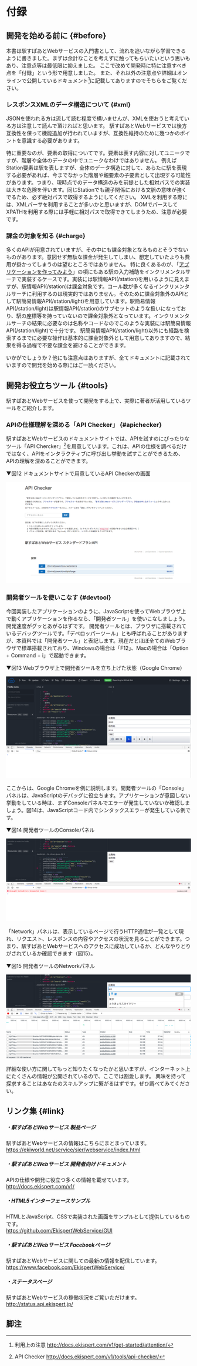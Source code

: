 # 付録

## 開発を始める前に {#before}
本書は駅すぱあとWebサービスの入門書として、流れを追いながら学習できるように書きました。まずは余計なことを考えずに触ってもらいたいという思いもあり、注意点等は最低限に抑えました。
ここで改めて開発時に特に注意すべき点を「付録」という形で用意しました。
また、それ以外の注意点や詳細はオンラインで公開しているドキュメント[^1]に記載してありますのでそちらをご覧ください。

### レスポンスXMLのデータ構造について {#xml}

JSONを使われる方は流して読む程度で構いませんが、XMLを使おうと考えている方は注意して読んで頂ければと思います。
駅すぱあとWebサービスでは後方互換性を保って機能追加が行われていますが、互換性維持のために幾つかのポイントを意識する必要があります。

特に重要なのが、要素の取得についてです。要素は表す内容に対してユニークですが、階層や全体のデータの中でユニークなわけではありません。
例えばStation要素は駅を表しますが、全体のデータ構造に対して、あらたに駅を表現する必要があれば、今までなかった階層や親要素の子要素として出現する可能性があります。つまり、現時点でのデータ構造のみを前提とした相対パスでの実装は大きな危険を伴います。同じStationでも親子関係における文脈の意味が強くでるため、必ず絶対パスで取得するようにしてください。
XMLを利用する際には、XMLパーサを利用することが多いかと思いますが、DOMでパースしてXPATHを利用する際には手軽に相対パスで取得できてしまうため、注意が必要です。

### 課金の対象を知る {#charge}

多くのAPIが用意されていますが、その中にも課金対象となるものとそうでないものがあります。意図せず無駄な課金が発生してしまい、想定していたよりも費用が掛かってしまうのは望むところではありません。
特に良くあるのが、「[アプリケーションを作ってみよう](/docs/app.md)」の項にもある駅の入力補助をインクリメンタルサーチで実装するケースです。実装には駅情報API(/station)を用いるように見えますが、駅情報API(/station)は課金対象です。コール数が多くなるインクリメンタルサーチに利用するのは現実的ではありません。そのために課金対象外のAPIとして駅簡易情報API(/station/light)を用意しています。駅簡易情報API(/station/light)は駅情報API(/station)のサブセットのような扱いになっており、駅の座標等を持っていないので課金対象外となっています。インクリメンタルサーチの結果に必要なのは名称やコードなのでこのような実装には駅簡易情報API(/station/light)で十分です。
駅簡易情報API(/station/light)以外にも経路を検索するまでに必要な操作は基本的に課金対象外として用意してありますので、結果を得る過程で不要な課金を避けることができます。

いかがでしょうか？他にも注意点はありますが、全てドキュメントに記載されていますので開発を始める際にはご一読ください。

## 開発お役立ちツール {#tools}

駅すぱあとWebサービスを使って開発をする上で、実際に著者が活用しているツールをご紹介します。

### APIの仕様理解を深める「API Checker」 {#apichecker}

駅すぱあとWebサービスのドキュメントサイトでは、APIを試すのにぴったりなツール「API Chercker」[^2]を用意しています。これは、APIの仕様を調べるだけではなく、APIをインタラクティブに呼び出し挙動を試すことができるため、APIの理解を深めることができます。

▼図12 ドキュメントサイトで用意しているAPI Checkerの画面

![img](/img/12.png)

### 開発者ツールを使いこなす {#devtool}

今回実装したアプリケーションのように、JavaScriptを使ってWebブラウザ上で動くアプリケーションを作るなら、「開発者ツール」を使いこなしましょう。開発速度がグッとあがるはずです。
開発者ツールとは、ブラウザに搭載されているデバッグツールです。「デベロッパーツール」とも呼ばれることがありますが、本資料では「開発者ツール」と表記します。現在だとほぼ全てのWebブラウザで標準搭載されており、Windowsの場合は「F12」、Macの場合は「Option + Command + i」で起動できます。

▼図13 Webブラウザ上で開発者ツールを立ち上げた状態（Google Chrome）

![img](/img/13.png)

ここからは、Google Chromeを例に説明します。開発者ツールの「Console」パネルは、JavaScriptのデバッグに役立ちます。アプリケーションが意図しない挙動をしている時は、まずConsoleパネルでエラーが発生していないか確認しましょう。図14は、JavaScriptコード内でシンタックスエラーが発生している例です。

▼図14 開発者ツールのConsoleパネル

![img](/img/14.png)

「Network」パネルは、表示しているページで行うHTTP通信が一覧として現れ、リクエスト、レスポンスの内容やアクセスの状況を見ることができます。つまり、駅すぱあとWebサービスへのアクセスに成功しているか、どんなやりとりがされているか確認できます（図15）。

▼図15 開発者ツールのNetworkパネル

![img](/img/15.png)

詳細な使い方に関してもっと知りたくなったかと思いますが、インターネット上にたくさんの情報が公開されているので、ここでは割愛します。
興味を持って探求することはあなたのスキルアップに繋がるはずです。ぜひ調べてみてください。

## リンク集 {#link}

##### ・駅すぱあとWebサービス 製品ページ

駅すぱあとWebサービスの情報はこちらにまとまっています。  
https://ekiworld.net/service/sier/webservice/index.html

##### ・駅すぱあとWebサービス 開発者向けドキュメント

APIの仕様や開発に役立つ多くの情報を載せています。  
http://docs.ekispert.com/v1/

##### ・HTML5インターフェースサンプル

HTMLとJavaScript、CSSで実装された画面をサンプルとして提供しているものです。  
https://github.com/EkispertWebService/GUI

##### ・駅すぱあとWebサービス Facebookページ

駅すぱあとWebサービスに関しての最新の情報を配信しています。  
https://www.facebook.com/EkispertWebService/

##### ・ステータスページ

駅すぱあとWebサービスの稼働状況をご覧いただけます。  
http://status.api.ekispert.jp/

## 脚注
[^1]: 利用上の注意 http://docs.ekispert.com/v1/get-started/attention/
[^2]: API Checker http://docs.ekispert.com/v1/tools/api-checker/
